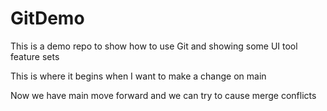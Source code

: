 # GitDemo
This is a demo repo to show how to use Git and showing some UI tool feature sets

This is where it begins when I want to make a change on main

Now we have main move forward and we can try to cause merge conflicts
